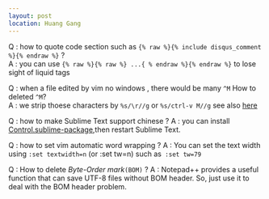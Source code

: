 ```yaml
---
layout: post
location: Huang Gang
---
```


Q : how to quote code section such as `{% raw %}{% include disqus_comment %}{% endraw %}` ?   
A : you can use `{% raw %}{% raw %} ...{ % endraw %}{% endraw %}` to lose sight of liquid tags

Q : when a file edited by vim no windows , there would be many `^M` How to deleted `^M`?    
A : we strip thoese characters by `%s/\r//g` or `%s/ctrl-v M//g` see also [here](http://vim.wikia.com/wiki/File_format)

Q : how to make Sublime Text support chinese ?
A : you can install [Control.sublime-package](http://sublime.wbond.net/Package%20Control.sublime-package),then restart Sublime Text.

Q : how to set vim  automatic word wrapping ?
A : You can set the text width using `:set textwidth=n` (or :set tw=n) such as` :set tw=79`

Q : How to delete *Byte-Order mark*`(BOM)` ?
A : Notepad++ provides a useful function that can save UTF-8 files without BOM header. So,  just use it to deal with the BOM header problem.

